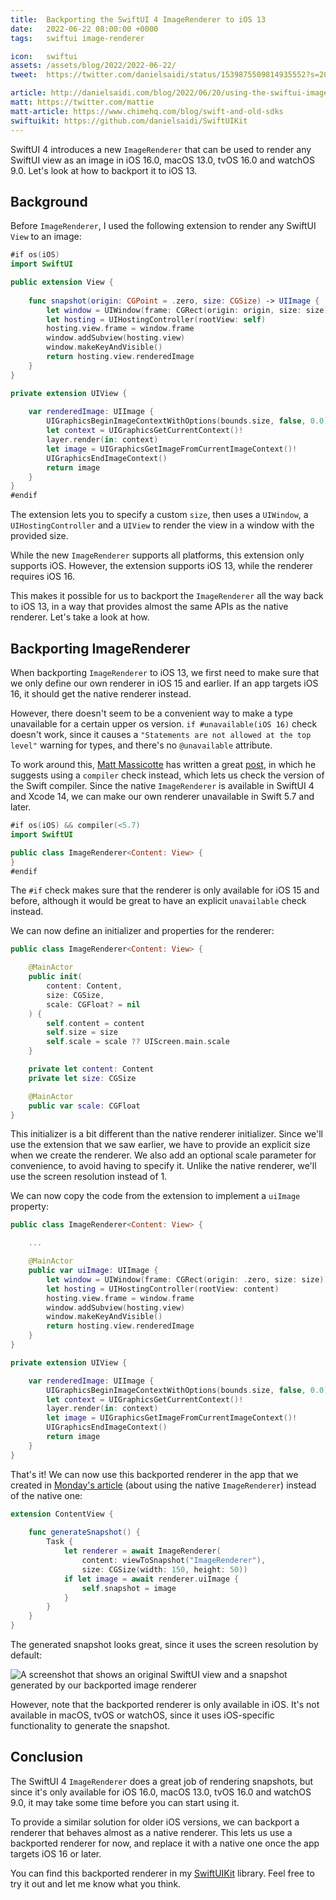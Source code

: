 ```yaml
---
title:  Backporting the SwiftUI 4 ImageRenderer to iOS 13
date:   2022-06-22 08:00:00 +0000
tags:   swiftui image-renderer

icon:   swiftui
assets: /assets/blog/2022/2022-06-22/
tweet:  https://twitter.com/danielsaidi/status/1539875509814935552?s=20&t=eoAA2uzGrsotG6V9s3-PFQ

article: http://danielsaidi.com/blog/2022/06/20/using-the-swiftui-imagerenderer
matt: https://twitter.com/mattie
matt-article: https://www.chimehq.com/blog/swift-and-old-sdks
swiftuikit: https://github.com/danielsaidi/SwiftUIKit
---
```


SwiftUI 4 introduces a new `ImageRenderer` that can be used to render any SwiftUI view as an image in iOS 16.0, macOS 13.0, tvOS 16.0 and watchOS 9.0. Let's look at how to backport it to iOS 13.


## Background

Before `ImageRenderer`, I used the following extension to render any SwiftUI `View` to an image:

```swift
#if os(iOS)
import SwiftUI

public extension View {
    
    func snapshot(origin: CGPoint = .zero, size: CGSize) -> UIImage {
        let window = UIWindow(frame: CGRect(origin: origin, size: size))
        let hosting = UIHostingController(rootView: self)
        hosting.view.frame = window.frame
        window.addSubview(hosting.view)
        window.makeKeyAndVisible()
        return hosting.view.renderedImage
    }
}

private extension UIView {
    
    var renderedImage: UIImage {
        UIGraphicsBeginImageContextWithOptions(bounds.size, false, 0.0)
        let context = UIGraphicsGetCurrentContext()!
        layer.render(in: context)
        let image = UIGraphicsGetImageFromCurrentImageContext()!
        UIGraphicsEndImageContext()
        return image
    }
}
#endif
```

The extension lets you to specify a custom `size`, then uses a `UIWindow`, a `UIHostingController` and a `UIView` to render the view in a window with the provided size.

While the new `ImageRenderer` supports all platforms, this extension only supports iOS. However, the extension supports iOS 13, while the renderer requires iOS 16.

This makes it possible for us to backport the `ImageRenderer` all the way back to iOS 13, in a way that provides almost the same APIs as the native renderer. Let's take a look at how.


## Backporting ImageRenderer

When backporting `ImageRenderer` to iOS 13, we first need to make sure that we only define our own renderer in iOS 15 and earlier. If an app targets iOS 16, it should get the native renderer instead.

However, there doesn't seem to be a convenient way to make a type unavailable for a certain upper os version. `if #unavailable(iOS 16)` check doesn't work, since it causes a `"Statements are not allowed at the top level"` warning for types, and there's no `@unavailable` attribute.

To work around this, [Matt Massicotte]({{page.matt}}) has written a great [post]({{page.matt-article}}), in which he suggests using a `compiler` check instead, which lets us check the version of the Swift compiler. Since the native `ImageRenderer` is available in SwiftUI 4 and Xcode 14, we can make our own renderer unavailable in Swift 5.7 and later.

```swift
#if os(iOS) && compiler(<5.7)
import SwiftUI

public class ImageRenderer<Content: View> {
}
#endif
```

The `#if` check makes sure that the renderer is only available for iOS 15 and before, although it would be great to have an explicit `unavailable` check instead.

We can now define an initializer and properties for the renderer:

```swift
public class ImageRenderer<Content: View> {

    @MainActor
    public init(
        content: Content,
        size: CGSize,
        scale: CGFloat? = nil
    ) {
        self.content = content
        self.size = size
        self.scale = scale ?? UIScreen.main.scale
    }

    private let content: Content
    private let size: CGSize

    @MainActor
    public var scale: CGFloat
}
```

This initializer is a bit different than the native renderer initializer. Since we'll use the extension that we saw earlier, we have to provide an explicit size when we create the renderer. We also add an optional scale parameter for convenience, to avoid having to specify it. Unlike the native renderer, we'll use the screen resolution instead of 1.

We can now copy the code from the extension to implement a `uiImage` property:

```swift
public class ImageRenderer<Content: View> {

    ...

    @MainActor
    public var uiImage: UIImage {
        let window = UIWindow(frame: CGRect(origin: .zero, size: size))
        let hosting = UIHostingController(rootView: content)
        hosting.view.frame = window.frame
        window.addSubview(hosting.view)
        window.makeKeyAndVisible()
        return hosting.view.renderedImage
    }
}

private extension UIView {

    var renderedImage: UIImage {
        UIGraphicsBeginImageContextWithOptions(bounds.size, false, 0.0)
        let context = UIGraphicsGetCurrentContext()!
        layer.render(in: context)
        let image = UIGraphicsGetImageFromCurrentImageContext()!
        UIGraphicsEndImageContext()
        return image
    }
}
```

That's it! We can now use this backported renderer in the app that we created in [Monday's article]({{page.article}}) (about using the native `ImageRenderer`) instead of the native one:

```swift
extension ContentView {
    
    func generateSnapshot() {
        Task {
            let renderer = await ImageRenderer(
                content: viewToSnapshot("ImageRenderer"),
                size: CGSize(width: 150, height: 50))
            if let image = await renderer.uiImage {
                self.snapshot = image
            }
        }
    }
}
```

The generated snapshot looks great, since it uses the screen resolution by default:

![A screenshot that shows an original SwiftUI view and a snapshot generated by our backported image renderer]({{page.assets}}result.png)

However, note that the backported renderer is only available in iOS. It's not available in macOS, tvOS or watchOS, since it uses iOS-specific functionality to generate the snapshot.


## Conclusion

The SwiftUI 4 `ImageRenderer` does a great job of rendering snapshots, but since it's only available for iOS 16.0, macOS 13.0, tvOS 16.0 and watchOS 9.0, it may take some time before you can start using it.

To provide a similar solution for older iOS versions, we can backport a renderer that behaves almost as a native renderer. This lets us use a backported renderer for now, and replace it with a native one once the app targets iOS 16 or later.

You can find this backported renderer in my [SwiftUIKit]({{page.swiftuikit}}) library. Feel free to try it out and let me know what you think.